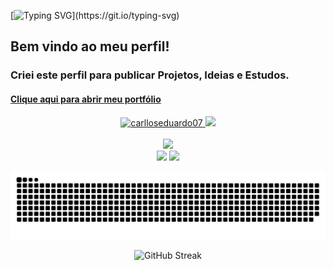 [![Typing SVG](https://readme-typing-svg.demolab.com/?color=1E90FF&size=35&center=true&vCenter=true&width=1000&duration=4000&pause=2000&lines=Olá+Sou+Carlos+Eduardo+Desenvolvedor+Front-End;)](https://git.io/typing-svg)
## Bem vindo ao meu perfil!
### Criei este perfil para publicar Projetos, Ideias e Estudos.
#### <a href="https://carloseduardo.me" target="_blank">Clique aqui para abrir meu portfólio</a>
<!-- #### [Clique aqui para abrir meu portfólio](https://portfolio-carlos-eduardo.vercel.app/#/home) -->

<!-- Painel de commits e linguagens -->
<div align="center">
  <a href="https://github.com/carlloseduardo07">
  <img height="180em" height="190em" src="https://github-readme-stats.vercel.app/api?username=carlloseduardo07&show_icons=true&include_all_commits=true&count_private=true&hide_border=true&title_color=blue-green&icon_color=1E90FF&text_color=c9d1d9&bg_color=0d1117" alt="carlloseduardo07" style="max-width: 100%;"/>
  <img height="180em" height="190em" src="https://github-readme-stats.vercel.app/api/top-langs/?username=carlloseduardo07&layout=compact&hide_border=true&langs_count=8&title_color=blue-green&text_color=1E90FF&bg_color=0d1117" style="max-width: 100%;"/>
</div>
    
 <!-- Skills -->
<div align="center" style="display: inline_block"><br>
   <div align="center">
    <a href="https://skillicons.dev">
        <img src="https://skillicons.dev/icons?i=html,css,tailwind,javascript,ts,angular,react,mysql,nodejs,git,docker,figma"/>
    </a>
 </div>
  
<!-- snake e sociais -->
<div align="center"> 
<!--   <a href="https://www.instagram.com/" target="_blank"><img src="https://img.shields.io/badge/-Instagram-%23E4405F?style=for-the-badge&logo=instagram&logoColor=white" target="_blank"></a> -->
  <a href="mailto:alb.eduardo7@gmail.com"><img src="https://img.shields.io/badge/Gmail-D14836?style=for-the-badge&logo=gmail&logoColor=white" target="_blank"></a>
  <a href="https://www.linkedin.com/in/carlos-eduardo-albuquerque-7906ba24b" target="_blank"><img src="https://img.shields.io/badge/-LinkedIn-%230077B5?style=for-the-badge&logo=linkedin&logoColor=white" target="_blank"></a> 
 
  ![snake gif](https://github.com/carlloseduardo07/carlloseduardo07/blob/output/github-contribution-grid-snake-dark.svg)
</div>

<!-- Estatísticas do GitHub -->
<img height="170em" src="https://github-readme-streak-stats.herokuapp.com?user=carlloseduardo07&hide_border=true&locale=pt_BR&date_format=j%20M%5B%20Y%5D&mode=weekly&dates=fff&background=ffffff00&sideLabels=58A6FF&sideNums=fff&currStreakNum=fff&ring=58A6FF&fire=ff0000&currStreakLabel=1F6FEB" alt="GitHub Streak" />

<!-- Graficos e trofeis -->
<!--
<div align="center">
  
[![Ashutosh's github activity graph](https://github-readme-activity-graph.vercel.app/graph?username=carlloseduardo07&bg_color=000000&color=ADD8E6&line=ADD8E6&point=ADD8E6&area=true&hide_border=true)](https://github.com/ashutosh00710/github-readme-activity-graph)

<p align="center">
   <img src="https://github-profile-trophy.vercel.app/?username=carlloseduardo07&theme=algolia&row=2&no-bg=true&column=3&margin-w=15&margin-h=15" />
</p>
</div> 
-->
